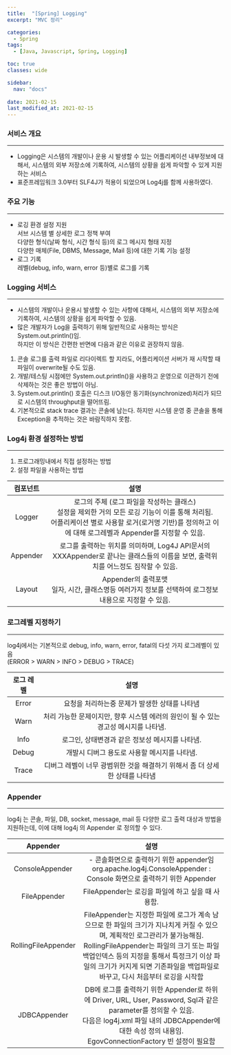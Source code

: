 ```yaml
---
title:  "[Spring] Logging"
excerpt: "MVC 정리"

categories:
  - Spring
tags:
  - [Java, Javascript, Spring, Logging]

toc: true
classes: wide

sidebar:
  nav: "docs"
 
date: 2021-02-15
last_modified_at: 2021-02-15
---
```


### 서비스 개요
---
- Logging은 시스템의 개발이나 운용 시 발생할 수 있는 어플리케이션 내부정보에 대해서, 시스템의 외부 저장소에 기록하여, 시스템의 상황을 쉽게 파악할 수 있게 지원하는 서비스
- 표준프레임워크 3.0부터 SLF4J가 적용이 되었으며 Log4j를 함께 사용하였다.

### 주요 기능
---
- 로깅 환경 설정 지원<br>
서브 시스템 별 상세한 로그 정책 부여<br>
다양한 형식(날짜 형식, 시간 형식 등)의 로그 메시지 형태 지정<br>
다양한 매체(File, DBMS, Message, Mail 등)에 대한 기록 기능 설정
- 로그 기록<br>
레벨(debug, info, warn, error 등)별로 로그를 기록

### Logging 서비스
---
- 시스템의 개발이나 운용시 발생할 수 있는 사항에 대해서, 시스템의 외부 저장소에 기록하여, 시스템의 상황을 쉽게 파악할 수 있음.
- 많은 개발자가 Log을 출력하기 위해 일반적으로 사용하는 방식은 System.out.println()임.<br>
하지만 이 방식은 간편한 반면에 다음과 같은 이유로 권장하지 않음.
1. 콘솔 로그를 출력 파일로 리다이렉트 할 지라도, 어플리케이션 서버가 재 시작할 때 파일이 overwrite될 수도 있음.
2. 개발/테스팅 시점에만 System.out.println()을 사용하고 운영으로 이관하기 전에 삭제하는 것은 좋은 방법이 아님.
3. System.out.println() 호출은 디스크 I/O동안 동기화(synchronized)처리가 되므로 시스템의 throughput을 떨어뜨림.
4. 기본적으로 stack trace 결과는 콘솔에 남는다. 하지만 시스템 운영 중 콘솔을 통해 Exception을 추적하는 것은 바람직하지 못함.

### Log4j 환경 설정하는 방법
---
1. 프로그래밍내에서 직접 설정하는 방법
2. 설정 파일을 사용하는 방법

|컴포넌트|설명|
|:----:|:----:|
|Logger|로그의 주체 (로그 파일을 작성하는 클래스)<br>설정을 제외한 거의 모든 로깅 기능이 이를 통해 처리됨.<br>어플리케이션 별로 사용할 로거(로거명 기반)를 정의하고 이에 대해 로그레벨과 Appender를 지정할 수 있음.|
|Appender|로그를 출력하는 위치를 의미하며, Log4J API문서의 XXXAppender로 끝나는 클래스들의 이름을 보면, 출력위치를 어느정도 짐작할 수 있음.|
|Layout|Appender의 출력포맷<br>일자, 시간, 클래스명등 여러가지 정보를 선택하여 로그정보내용으로 지정할 수 있음.|

### 로그레벨 지정하기
---
log4j에서는 기본적으로 debug, info, warn, error, fatal의 다섯 가지 로그레벨이 있음<br>
(ERROR > WARN > INFO > DEBUG > TRACE)

|로그 레벨|설명|
|:----:|:----:|
|Error|요청을 처리하는중 문제가 발생한 상태를 나타냄|
|Warn|처리 가능한 문제이지만, 향후 시스템 에러의 원인이 될 수 있는 경고성 메시지를 나타냄.|
|Info|로그인, 상태변경과 같은 정보성 메시지를 나타냄.|
|Debug|개발시 디버그 용도로 사용할 메시지를 나타냄.|
|Trace|디버그 레벨이 너무 광범위한 것을 해결하기 위해서 좀 더 상세한 상태를 나타냄|

### Appender
---
log4j 는 콘솔, 파일, DB, socket, message, mail 등 다양한 로그 출력 대상과 방법을 지원하는데, 이에 대해 log4j 의 Appender 로 정의할 수 있다.

|Appender|설명|
|:----:|:----:|
|ConsoleAppender|- 콘솔화면으로 출력하기 위한 appender임<br>org.apache.log4j.ConsoleAppender : Console 화면으로 출력하기 위한 Appender|
|FileAppender|FileAppender는 로깅을 파일에 하고 싶을 때 사용함.|
|RollingFileAppender|FileAppender는 지정한 파일에 로그가 계속 남으므로 한 파일의 크기가 지나치게 커질 수 있으며, 계획적인 로그관리가 불가능해짐.<br>RollingFileAppender는 파일의 크기 또는 파일백업인덱스 등의 지정을 통해서 특정크기 이상 파일의 크기가 커지게 되면 기존파일을 백업파일로 바꾸고, 다시 처음부터 로깅을 시작함|
|JDBCAppender|DB에 로그를 출력하기 위한 Appender로 하위에 Driver, URL, User, Password, Sql과 같은 parameter를 정의할 수 있음.<br>다음은 log4j.xml 파일 내의 JDBCAppender에 대한 속성 정의 내용임.<br>EgovConnectionFactory 빈 설정이 필요함|